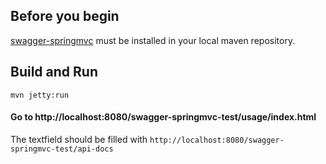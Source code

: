## Before you begin

[swagger-springmvc](https://github.com/martypitt/swagger-springmvc) must be installed in your local maven repository.

## Build and Run

```shell
mvn jetty:run
```

#### Go to http://localhost:8080/swagger-springmvc-test/usage/index.html

The textfield should be filled with `http://localhost:8080/swagger-springmvc-test/api-docs` 

